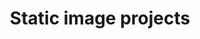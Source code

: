 ---
order: 9

layout: categories
mode: dark

title: 'Static image projects'
category: 'Static Image'

excerpt: 'Projects focused on static image-based media forms.'

published: true
---